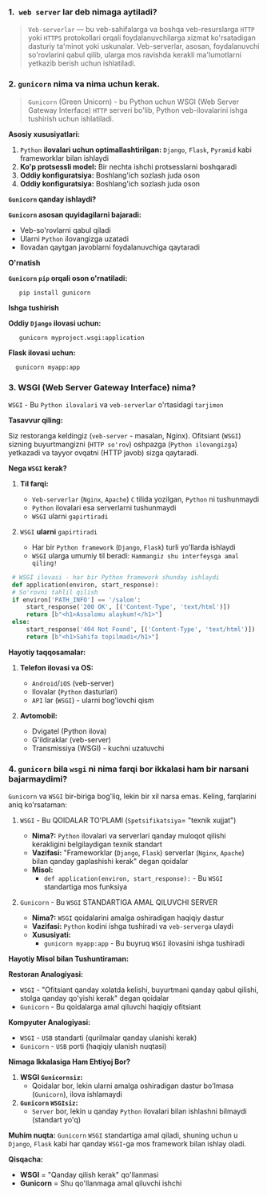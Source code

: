 ### 1.` web server` lar deb nimaga aytiladi?

> `Veb-serverlar` — bu veb-sahifalarga va boshqa veb-resurslarga `HTTP` yoki `HTTPS` protokollari orqali foydalanuvchilarga xizmat ko'rsatadigan dasturiy ta'minot yoki uskunalar. Veb-serverlar, asosan, foydalanuvchi so'rovlarini qabul qilib, ularga mos ravishda kerakli ma'lumotlarni yetkazib berish uchun ishlatiladi.

### 2. `gunicorn` nima va nima uchun kerak.

> `Gunicorn` (Green Unicorn) - bu Python uchun WSGI (Web Server Gateway Interface) `HTTP` serveri bo'lib, Python veb-ilovalarini ishga tushirish uchun ishlatiladi.

**Asosiy xususiyatlari:**

   1. `Python` **ilovalari uchun optimallashtirilgan:** `Django`, `Flask`, `Pyramid` kabi frameworklar bilan ishlaydi
   2. **Ko'p protsessli model:** Bir nechta ishchi protsesslarni boshqaradi
   3. **Oddiy konfiguratsiya:** Boshlang'ich sozlash juda oson
   4. **Oddiy konfiguratsiya:** Boshlang'ich sozlash juda oson

**`Gunicorn` qanday ishlaydi?**

**`Gunicorn` asosan quyidagilarni bajaradi:**

   - Veb-so'rovlarni qabul qiladi
   - Ularni `Python` ilovangizga uzatadi
   - Ilovadan qaytgan javoblarni foydalanuvchiga qaytaradi

**O'rnatish**

**`Gunicorn` `pip` orqali oson o'rnatiladi:**


   ```shell
      pip install gunicorn
   ```
**Ishga tushirish**

**Oddiy `Django` ilovasi uchun:**

   ```shell
      gunicorn myproject.wsgi:application
   ```
**Flask ilovasi uchun:**

```shell
  gunicorn myapp:app
```

### 3. WSGI (Web Server Gateway Interface) nima?

`WSGI` - Bu `Python ilovalari` va `veb-serverlar` o'rtasidagi `tarjimon`

**Tasavvur qiling:**

Siz restoranga keldingiz (`veb-server` - masalan, Nginx). Ofitsiant (`WSGI`) sizning buyurtmangizni (`HTTP so'rov`) oshpazga (`Python ilovangizga`) yetkazadi va tayyor ovqatni (HTTP javob) sizga qaytaradi.

**Nega `WSGI` kerak?**

   1. **Til farqi:**
      - `Veb-serverlar` (`Nginx`, `Apache`) `C` tilida yozilgan, `Python` ni tushunmaydi
      - `Python` ilovalari esa serverlarni tushunmaydi
      - `WSGI` ularni `gapirtiradi`

   2. `WSGI` **ularni** `gapirtiradi`
      - Har bir `Python framework` (`Django`, `Flask`) turli yo'llarda ishlaydi
      - `WSGI` ularga umumiy til beradi: `Hammangiz shu interfeysga amal qiling!`
   
   ```python
    # WSGI ilovasi - har bir Python framework shunday ishlaydi
    def application(environ, start_response):
    # So'rovni tahlil qilish
    if environ['PATH_INFO'] == '/salom':
        start_response('200 OK', [('Content-Type', 'text/html')])
        return [b"<h1>Assalomu alaykum!</h1>"]
    else:
        start_response('404 Not Found', [('Content-Type', 'text/html')])
        return [b"<h1>Sahifa topilmadi</h1>"]
   ```

**Hayotiy taqqosamalar:**

   1. **Telefon ilovasi va OS:**
      - `Android`/`iOS` (veb-server)
      - Ilovalar (`Python` dasturlari)
      - `API` lar (`WSGI`) - ularni bog'lovchi qism

   2. **Avtomobil:** 
      - Dvigatel (Python ilova) 
      - G'ildiraklar (veb-server)
      - Transmissiya (WSGI) - kuchni uzatuvchi

### 4. `gunicorn` bila `wsgi` ni nima farqi bor ikkalasi ham bir narsani bajarmaydimi?

`Gunicorn` va `WSGI` bir-biriga bog'liq, lekin bir xil narsa emas. Keling, farqlarini aniq ko'rsataman:

   1. `WSGI` - Bu QOIDALAR TO'PLAMI (`Spetsifikatsiya`= "texnik xujjat")
      - **Nima?:** `Python` ilovalari va serverlari qanday muloqot qilishi kerakligini belgilaydigan texnik standart
      - **Vazifasi:** "Frameworklar (`Django`, `Flask`) serverlar (`Nginx`, `Apache`) bilan qanday gaplashishi kerak" degan qoidalar
      - **Misol:**
        - `def application(environ, start_response):` - Bu `WSGI` standartiga mos funksiya

   2. `Gunicorn` - Bu `WSGI` STANDARTIGA AMAL QILUVCHI SERVER
      - **Nima?:** `WSGI` qoidalarini amalga oshiradigan haqiqiy dastur
      - **Vazifasi:** `Python` kodini ishga tushiradi va `veb-serverga` ulaydi
      - **Xususiyati:**
        - `gunicorn myapp:app` - Bu buyruq `WSGI` ilovasini ishga tushiradi

   **Hayotiy Misol bilan Tushuntiraman:**

   **Restoran Analogiyasi:**  
   - `WSGI` - "Ofitsiant qanday xolatda kelishi, buyurtmani qanday qabul qilishi, stolga qanday qo'yishi kerak" degan qoidalar
   - `Gunicorn` - Bu qoidalarga amal qiluvchi haqiqiy ofitsiant
   
   **Kompyuter Analogiyasi:** 
   -  `WSGI` - `USB` standarti (qurilmalar qanday ulanishi kerak)
   - `Gunicorn` - `USB` porti (haqiqiy ulanish nuqtasi)

   **Nimaga Ikkalasiga Ham Ehtiyoj Bor?**
   1. **WSGI `Gunicornsiz`:**
      - Qoidalar bor, lekin ularni amalga oshiradigan dastur bo'lmasa (`Gunicorn`), ilova ishlamaydi
   2. **`Gunicorn` `WSGIsiz`:**
      - `Server` bor, lekin u qanday `Python` ilovalari bilan ishlashni bilmaydi (standart yo'q)
      
   **Muhim nuqta:** `Gunicorn` `WSGI` standartiga amal qiladi, shuning uchun u `Django`, `Flask` kabi har qanday `WSGI`-ga mos framework bilan ishlay oladi.

   **Qisqacha:**
   - **WSGI** = "Qanday qilish kerak" qo'llanmasi
   - **Gunicorn** = Shu qo'llanmaga amal qiluvchi ishchi
 





















































































